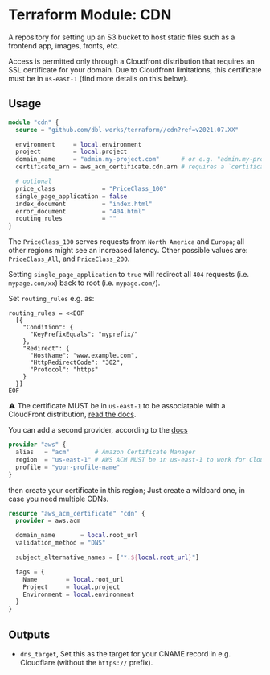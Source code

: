 # Terraform Module: CDN

A repository for setting up an S3 bucket to host static files such as a frontend app, images, fronts, etc.

Access is permitted only through a Cloudfront distribution that requires an SSL certificate for your domain. Due to Cloudfront limitations, this certificate must be in `us-east-1` (find more details on this below).


## Usage

```terraform
module "cdn" {
  source = "github.com/dbl-works/terraform//cdn?ref=v2021.07.XX"

  environment     = local.environment
  project         = local.project
  domain_name     = "admin.my-project.com"      # or e.g. "admin.my-project.com"
  certificate_arn = aws_acm_certificate.cdn.arn # requires a `certificate` module to be created separately

  # optional
  price_class             = "PriceClass_100"
  single_page_application = false
  index_document          = "index.html"
  error_document          = "404.html"
  routing_rules           = ""
}
```

The `PriceClass_100` serves requests from `North America` and `Europa`; all other regions might see an increased latency. Other possible values are: `PriceClass_All`, and `PriceClass_200`.

Setting `single_page_application` to `true` will redirect all `404` requests (i.e. `mypage.com/xx`) back to root (i.e. `mypage.com/`).

Set `routing_rules` e.g. as:

```
routing_rules = <<EOF
  [{
    "Condition": {
      "KeyPrefixEquals": "myprefix/"
    },
    "Redirect": {
      "HostName": "www.example.com",
      "HttpRedirectCode": "302",
      "Protocol": "https"
    }
  }]
EOF
```

:warning: The certificate MUST be in `us-east-1` to be associatable with a CloudFront distribution, [read the docs](https://docs.aws.amazon.com/AmazonCloudFront/latest/DeveloperGuide/cnames-and-https-requirements.html).

You can add a second provider, according to the [docs](https://www.terraform.io/docs/configuration-0-11/providers.html#multiple-provider-instances)

```terraform
provider "aws" {
  alias   = "acm"       # Amazon Certificate Manager
  region  = "us-east-1" # AWS ACM MUST be in us-east-1 to work for Cloudfront
  profile = "your-profile-name"
}
```

then create your certificate in this region; Just create a wildcard one, in case you need multiple CDNs.

```terraform
resource "aws_acm_certificate" "cdn" {
  provider = aws.acm

  domain_name       = local.root_url
  validation_method = "DNS"

  subject_alternative_names = ["*.${local.root_url}"]

  tags = {
    Name        = local.root_url
    Project     = local.project
    Environment = local.environment
  }
}
```

## Outputs
- `dns_target`, Set this as the target for your CNAME record in e.g. Cloudflare (without the `https://` prefix).
